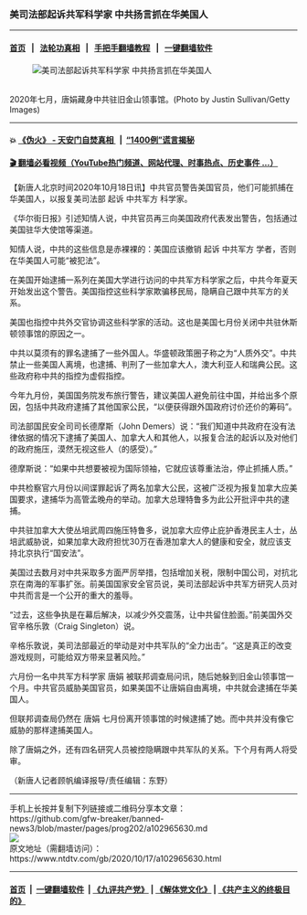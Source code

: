 ### 美司法部起诉共军科学家 中共扬言抓在华美国人
------------------------

#### [首页](https://github.com/gfw-breaker/banned-news3/blob/master/README.md) &nbsp;&nbsp;|&nbsp;&nbsp; [法轮功真相](https://github.com/begood0513/basic/blob/master/README.md)  &nbsp;&nbsp;|&nbsp;&nbsp; [手把手翻墙教程](https://github.com/gfw-breaker/guides/wiki)  &nbsp;&nbsp;|&nbsp;&nbsp; [一键翻墙软件](https://github.com/gfw-breaker/nogfw/blob/master/README.md)  



<div><div class="featured_image">
 <figure>
  <img alt="美司法部起诉共军科学家 中共扬言抓在华美国人" src="https://i.ntdtv.com/assets/uploads/2020/10/GettyImages-1258045790-800x450.jpg"/>
 </figure><br/>
 <span class="caption">
  2020年七月，唐娟藏身中共驻旧金山领事馆。(Photo by Justin Sullivan/Getty Images)
 </span>
</div>
</div><hr/>

#### 💥 [《伪火》 - 天安门自焚真相 ](http://158.247.195.190:10000/videos/blog/weihuo.html)&nbsp; |&nbsp; [“1400例”谎言揭秘  ](http://158.247.195.190:10000/videos/blog/jiexi1400.html)

#### [ 🎬  翻墙必看视频（YouTube热门频道、网站代理、时事热点、历史事件 ...）](https://github.com/gfw-breaker/links/blob/master/banned.md)

<div><div class="post_content" itemprop="articleBody">
 <p>
  【新唐人北京时间2020年10月18日讯】中共官员警告美国官员，他们可能抓捕在华美国人，以报复美司法部
  <ok href="https://www.ntdtv.com/gb/起诉.htm">
   起诉
  </ok>
  <ok href="https://www.ntdtv.com/gb/中共军方.htm">
   中共军方
  </ok>
  科学家。
 </p>
 <p>
  《华尔街日报》引述知情人说，中共官员再三向美国政府代表发出警告，包括通过美国驻华大使馆等渠道。
 </p>
 <p>
  知情人说，中共的这些信息是赤裸裸的：美国应该撤销
  <ok href="https://www.ntdtv.com/gb/起诉.htm">
   起诉
  </ok>
  <ok href="https://www.ntdtv.com/gb/中共军方.htm">
   中共军方
  </ok>
  学者，否则在华美国人可能“被犯法”。
 </p>
 <p>
  在美国开始逮捕一系列在美国大学进行访问的中共军方科学家之后，中共今年夏天开始发出这个警告。美国指控这些科学家欺骗移民局，隐瞒自己跟中共军方的关系。
 </p>
 <p>
  美国也指控中共外交官协调这些科学家的活动。这也是美国七月份关闭中共驻休斯顿领事馆的原因之一。
 </p>
 <p>
  中共以莫须有的罪名逮捕了一些外国人。华盛顿政策圈子称之为“人质外交”。中共禁止一些美国人离境，也逮捕、判刑了一些加拿大人，澳大利亚人和瑞典公民。这些政府称中共的指控为虚假指控。
 </p>
 <p>
  今年九月份，美国国务院发布旅行警告，建议美国人避免前往中国，并给出多个原因，包括中共政府逮捕了其他国家公民，“以便获得跟外国政府讨价还价的筹码”。
 </p>
 <p>
  司法部国民安全司司长德摩斯（John Demers）说：“我们知道中共政府在没有法律依据的情况下逮捕了美国人、加拿大人和其他人，以报复合法的起诉以及对他们的政府施压，漠然无视这些人（的感受）。”
 </p>
 <p>
  德摩斯说：“如果中共想要被视为国际领袖，它就应该尊重法治，停止抓捕人质。”
 </p>
 <p>
  中共检察官六月份以间谍罪起诉了两名加拿大公民，这被广泛视为报复加拿大应美国要求，逮捕华为高管孟晚舟的举动。加拿大总理特鲁多为此公开批评中共的逮捕。
 </p>
 <p>
  中共驻加拿大大使丛培武周四施压特鲁多，说加拿大应停止庇护香港民主人士，丛培武威胁说，如果加拿大政府担忧30万在香港加拿大人的健康和安全，就应该支持北京执行“国安法”。
 </p>
 <p>
  美国过去数月对中共采取多方面严厉举措，包括增加关税，限制中国公司，对抗北京在南海的军事扩张。前美国国家安全官员说，美司法部起诉中共军方研究人员对中共而言是一个公开的重大的羞辱。
 </p>
 <p>
  “过去，这些争执是在幕后解决，以减少外交震荡，让中共留住脸面。”前美国外交官辛格乐敦（Craig Singleton）说。
 </p>
 <p>
  辛格乐敦说，美司法部最近的举动是对中共军队的“全力出击”。“这是真正的改变游戏规则，可能给双方带来显著风险。”
 </p>
 <p>
  六月份一名中共军方科学家
  <ok href="https://www.ntdtv.com/gb/唐娟.htm">
   唐娟
  </ok>
  被联邦调查局问讯，随后她躲到旧金山领事馆一个月。中共官员威胁美国官员，如果美国不让唐娟自由离境，中共就会逮捕在华美国人。
 </p>
 <p>
  但联邦调查局仍然在
  <ok href="https://www.ntdtv.com/gb/唐娟.htm">
   唐娟
  </ok>
  七月份离开领事馆的时候逮捕了她。而中共并没有像它威胁的那样逮捕美国人。
 </p>
 <p>
  除了唐娟之外，还有四名研究人员被控隐瞒跟中共军队的关系。下个月有两人将受审。
 </p>
 <p>
  （新唐人记者顾帆编译报导/责任编辑：东野）
 </p>
 <div class="single_ad">
 </div>
</div>
</div>
<hr/>
手机上长按并复制下列链接或二维码分享本文章：<br/>
https://github.com/gfw-breaker/banned-news3/blob/master/pages/prog202/a102965630.md <br/>
<a href='https://github.com/gfw-breaker/banned-news3/blob/master/pages/prog202/a102965630.md'><img src='https://github.com/gfw-breaker/banned-news3/blob/master/pages/prog202/a102965630.md.png'/></a> <br/>
原文地址（需翻墙访问）：https://www.ntdtv.com/gb/2020/10/17/a102965630.html


------------------------
#### [首页](https://github.com/gfw-breaker/banned-news3/blob/master/README.md) &nbsp;|&nbsp; [一键翻墙软件](https://github.com/gfw-breaker/nogfw/blob/master/README.md) &nbsp;| [《九评共产党》](https://github.com/gfw-breaker/9ping.md/blob/master/README.md#九评之一评共产党是什么) | [《解体党文化》](https://github.com/gfw-breaker/jtdwh.md/blob/master/README.md) | [《共产主义的终极目的》](https://github.com/gfw-breaker/gczydzjmd.md/blob/master/README.md)


<img src='http://gfw-breaker.win/banned-news3/pages/prog202/a102965630.md' width='0px' height='0px'/>